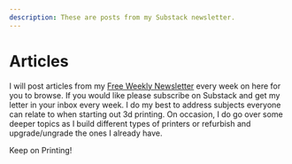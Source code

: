 ```yaml
---
description: These are posts from my Substack newsletter.
---
```


# Articles

I will post articles from my [Free Weekly Newsletter](https://3dprint.substack.com) every week on here for you to browse. If you would like please subscribe on Substack and get my letter in your inbox every week. I do my best to address subjects everyone can relate to when starting out 3d printing. On occasion, I do go over some deeper topics as I build different types of printers or refurbish and upgrade/ungrade the ones I already have.

Keep on Printing!

